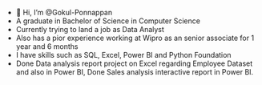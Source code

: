 - 👋 Hi, I’m @Gokul-Ponnappan
-    A graduate in Bachelor of Science in Computer Science
-    Currently trying to land a job as Data Analyst
-    Also has a pior experience working at Wipro as an senior associate for 1 year and 6 months
-    I have skills such as SQL, Excel, Power BI and Python Foundation 
-    Done Data analysis report project on Excel regarding Employee Dataset and also in Power BI, Done Sales analysis interactive report in Power BI.

<!---
Gokul-Ponnappan/Gokul-Ponnappan is a ✨ special ✨ repository because its `README.md` (this file) appears on your GitHub profile.
You can click the Preview link to take a look at your changes.
--->
